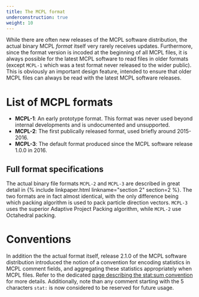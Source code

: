 ```yaml
---
title: The MCPL format
underconstruction: true
weight: 10
---
```


While there are often new releases of the MCPL software distribution, the actual binary MCPL *format* itself very rarely receives updates. Furthermore, since the format version is incoded at the beginning of all MCPL files, it is always possible for the latest MCPL software to read files in older formats (except `MCPL-1` which was a test format never released to the wider public). This is obviously an important design feature, intended to ensure that older MCPL files can always be read with the latest MCPL software releases.

# List of MCPL formats

* **MCPL-1**: An early prototype format. This format was never used beyond internal developments and is undocumented and unsupported.
* **MCPL-2**: The first publically released format, used briefly around 2015-2016.
* **MCPL-3**: The default format produced since the MCPL software release 1.0.0 in 2016.

## Full format specifications

The actual binary file formats `MCPL-2` and `MCPL-3` are described in great detail in {% include linkpaper.html linkname="section 2" section=2 %}. The two formats are in fact almost identical, with the only difference being which packing algorithm is used to pack particle direction vectors. `MCPL-3` uses the superior Adaptive Project Packing algorithm, while `MCPL-2` use Octahedral packing.


# Conventions

In addition the the actual format itself, release 2.1.0 of the MCPL software distribution introduced the notion of a convention for encoding statistics in MCPL comment fields, and aggregating these statistics appropriately when MCPL files. Refer to the dedicated [page describing the stat:sum convention](LOCAL:format_statsum/) for more details. Additionally, note than any comment starting with the 5 characters `stat:` is now considered to be reserved for future usage.
